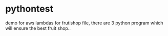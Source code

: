 # pythontest
demo for aws lambdas 
for frutishop file, there are 3 python program which will ensure the best fruit shop..
